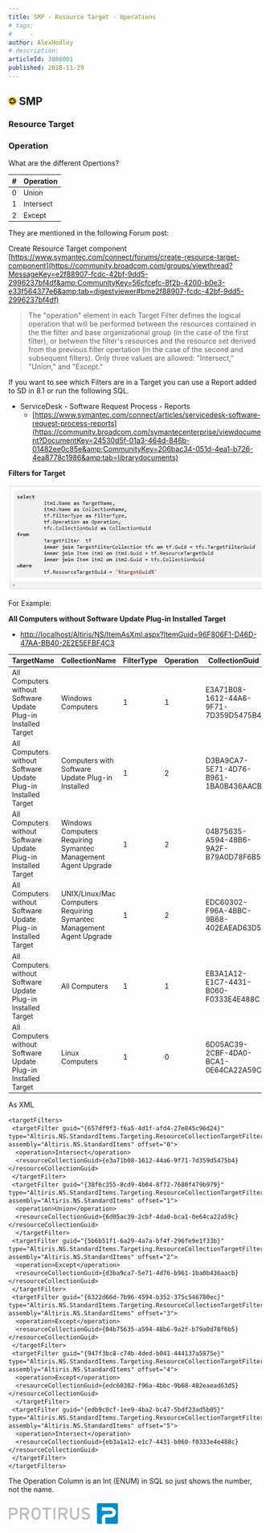 ```yaml
---
title: SMP - Resource Target - Operations
# tags:
#     - 
author: AlexHedley
# description: 
articleId: 3808001
published: 2018-11-29
---
```


## ![SMP](images\smp.png) SMP
  
### Resource Target
  
### Operation
  
What are the different Opertions?

| # | Operation |
| --- | --- |
| 0 | Union |
| 1 | Intersect |
| 2 | Except |

They are mentioned in the following Forum post:
  
Create Resource Target component  
[https://www.symantec.com/connect/forums/create-resource-target-component](https://community.broadcom.com/groups/viewthread?MessageKey=e2f88907-fcdc-42bf-9dd5-2996237bf4df&amp;CommunityKey=56cfcefc-8f2b-4200-b0e3-e33f564377e6&amp;tab=digestviewer#bme2f88907-fcdc-42bf-9dd5-2996237bf4df)

> The "operation" element in each Target Filter defines the logical operation that will be performed between the resources contained in the the filter and base organizational group (in the case of the first filter), or between the filter's resources and the resource set derived from the previous filter opertation (in the case of the second and subsequent filters). Only three values are allowed: "Intersect," "Union," and "Except."

If you want to see which Filters are in a Target you can use a Report added to SD in 8.1 or run the following SQL.
  
- ServiceDesk - Software Request Process - Reports
    - [https://www.symantec.com/connect/articles/servicedesk-software-request-process-reports](https://community.broadcom.com/symantecenterprise/viewdocument?DocumentKey=24530d5f-01a3-464d-846b-01482ee0c85e&amp;CommunityKey=206bac34-051d-4ea1-b726-4ea8778c1986&amp;tab=librarydocuments)

**Filters for Target**
  
![Filters for Target SQL](images\FiltersforTarget_SQL.png)
  
For Example:
  
**All Computers without Software Update Plug-in Installed Target**

- [http://localhost/Altiris/NS/ItemAsXml.aspx?ItemGuid=96F806F1-D46D-47AA-BB40-2E2E5EFBF4C3](http://localhost/Altiris/NS/ItemAsXml.aspx?ItemGuid=96F806F1-D46D-47AA-BB40-2E2E5EFBF4C3)

| TargetName | CollectionName | FilterType | Operation | CollectionGuid |
| --- | --- | --- | --- | --- |
| All Computers without Software Update Plug-in Installed Target | Windows Computers | 1 | 1 | E3A71B08-1612-44A6-9F71-7D359D5475B4 |
| All Computers without Software Update Plug-in Installed Target | Computers with Software Update Plug-in Installed | 1 | 2 | D3BA9CA7-5E71-4D76-B961-1BA0B436AACB |
| All Computers without Software Update Plug-in Installed Target | Windows Computers Requiring Symantec Management Agent Upgrade | 1 | 2 | 04B75635-A594-48B6-9A2F-B79A0D78F6B5 |
| All Computers without Software Update Plug-in Installed Target | UNIX/Linux/Mac Computers Requiring Symantec Management Agent Upgrade | 1 | 2 | EDC60302-F96A-4BBC-9B68-402EAEAD63D5 |
| All Computers without Software Update Plug-in Installed Target | All Computers | 1 | 1 | EB3A1A12-E1C7-4431-B060-F0333E4E488C |
| All Computers without Software Update Plug-in Installed Target | Linux Computers | 1 | 0 | 6D05AC39-2CBF-4DA0-BCA1-0E64CA22A59C |

As XML

    <targetFilters>
     <targetFilter guid="{657df9f3-f6a5-4d1f-afd4-27e845c96d24}" type="Altiris.NS.StandardItems.Targeting.ResourceCollectionTargetFilter" assembly="Altiris.NS.StandardItems" offset="0">
      <operation>Intersect</operation> 
      <resourceCollectionGuid>{e3a71b08-1612-44a6-9f71-7d359d5475b4}</resourceCollectionGuid> 
     </targetFilter>
     <targetFilter guid="{38f6c355-8cd9-4b04-8f72-7680f479b979}" type="Altiris.NS.StandardItems.Targeting.ResourceCollectionTargetFilter" assembly="Altiris.NS.StandardItems" offset="1">
      <operation>Union</operation> 
      <resourceCollectionGuid>{6d05ac39-2cbf-4da0-bca1-0e64ca22a59c}</resourceCollectionGuid> 
      </targetFilter>
     <targetFilter guid="{5b6b51f1-6a29-4a7a-bf4f-296fe9e1f33b}" type="Altiris.NS.StandardItems.Targeting.ResourceCollectionTargetFilter" assembly="Altiris.NS.StandardItems" offset="2">
      <operation>Except</operation> 
      <resourceCollectionGuid>{d3ba9ca7-5e71-4d76-b961-1ba0b436aacb}</resourceCollectionGuid> 
     </targetFilter>
     <targetFilter guid="{6322d66d-7b96-4594-b352-375c546780ec}" type="Altiris.NS.StandardItems.Targeting.ResourceCollectionTargetFilter" assembly="Altiris.NS.StandardItems" offset="3">
      <operation>Except</operation> 
      <resourceCollectionGuid>{04b75635-a594-48b6-9a2f-b79a0d78f6b5}</resourceCollectionGuid> 
     </targetFilter>
     <targetFilter guid="{947f3bc8-c74b-4ded-b041-444137a5875e}" type="Altiris.NS.StandardItems.Targeting.ResourceCollectionTargetFilter" assembly="Altiris.NS.StandardItems" offset="4">
      <operation>Except</operation> 
      <resourceCollectionGuid>{edc60302-f96a-4bbc-9b68-402eaead63d5}</resourceCollectionGuid> 
      </targetFilter>
     <targetFilter guid="{edb9c0cf-1ee9-4ba2-bc47-5bdf23ad5b05}" type="Altiris.NS.StandardItems.Targeting.ResourceCollectionTargetFilter" assembly="Altiris.NS.StandardItems" offset="5">
      <operation>Intersect</operation> 
      <resourceCollectionGuid>{eb3a1a12-e1c7-4431-b060-f0333e4e488c}</resourceCollectionGuid> 
     </targetFilter>
    </targetFilters>

The Operation Column is an Int (ENUM) in SQL so just shows the number, not the name.

[![Protirus.png](images\Protirus.png)](https://www.protirus.com/)

